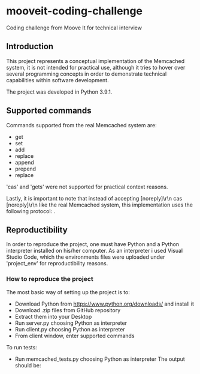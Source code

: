 # mooveit-coding-challenge
 Coding challenge from Moove It for technical interview
 
## Introduction

This project represents a conceptual implementation of the Memcached system, it is not intended for practical use, although it tries to hover over several programming concepts in order to demonstrate technical capabilities within software development.

The project was developed in Python 3.9.1.

## Supported commands

Commands supported from the real Memcached system are:
* get
* set 
* add
* replace
* append
* prepend
* replace

'cas' and 'gets' were not supported for practical context reasons.

Lastly, it is important to note that instead of accepting <command name> <key> <flags> <exptime> <bytes> [noreply]\r\n
cas <key> <flags> <exptime> <bytes> <cas unique> [noreply]\r\n like the real Memcached system, this implementation uses the following protocol:
 <command name> <key> <value> <bytes>.

## Reproductibility

In order to reproduce the project, one must have Python and a Python interpreter installed on his/her computer. As an interpreter i used Visual Studio Code, which the environments files were uploaded under 'project_env' for reproductibility reasons.

### How to reproduce the project

The most basic way of setting up the project is to:
- Download Python from https://www.python.org/downloads/ and install it
- Download .zip files from GitHub repository
- Extract them into your Desktop
- Run server.py choosing Python as interpreter
- Run client.py choosing Python as interpreter
- From client window, enter supported commands

To run tests:
- Run memcached_tests.py choosing Python as interpreter
The output should be:



